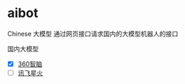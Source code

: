 # aibot
Chinese 大模型 
通过网页接口请求国内的大模型机器人的接口

国内大模型 
- [x]  [360智脑](https://chat.360.cn)
- [ ]  [讯飞星火](https://xinghuo.xfyun.cn/)
